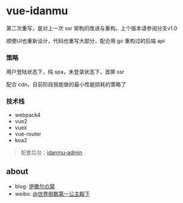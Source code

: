 # vue-idanmu

第二次重写，是对上一次 ssr 架构的改进与重构，上个版本请参阅分支v1.0

顺便UI也重新设计，代码也重写大部分，配合用 go 重构过的后端 api

### 策略

用户登陆状态下，纯 spa，未登录状态下，首屏 ssr

配合 cdn，目前阶段我能做的最小性能损耗的策略了

### 技术栈
* webpack4
* vue2
* vuex
* vue-router
* koa2

>配套后台：[idanmu-admin](https://github.com/132yse/idanmu-admin)

## about

* blog: [伊撒尔の窝](http://www.yisaer.com)
* weibo: [@世界倒数第一公主殿下](http://weibo.com/oreshura)